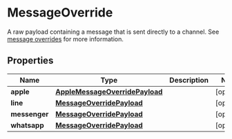 

# MessageOverride

A raw payload containing a message that is sent directly to a channel. See [message overrides](https://developer.zendesk.com/documentation/conversations/messaging-platform/programmable-conversations/message-overrides/) for more information.

## Properties

| Name | Type | Description | Notes |
|------------ | ------------- | ------------- | -------------|
|**apple** | [**AppleMessageOverridePayload**](AppleMessageOverridePayload.md) |  |  [optional] |
|**line** | [**MessageOverridePayload**](MessageOverridePayload.md) |  |  [optional] |
|**messenger** | [**MessageOverridePayload**](MessageOverridePayload.md) |  |  [optional] |
|**whatsapp** | [**MessageOverridePayload**](MessageOverridePayload.md) |  |  [optional] |



